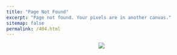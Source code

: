 ```yaml
---
title: "Page Not Found"
excerpt: "Page not found. Your pixels are in another canvas."
sitemap: false
permalink: /404.html
---
```


<p align="center"><img src="https://cdn.vectorstock.com/i/500p/54/40/404-page-not-found-vector-11725440.jpg"></p>